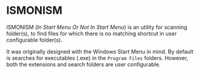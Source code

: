 # ISMONISM
ISMONISM (*In Start Menu Or Not In Start Menu*) is an utility for scanning folder(s), to find files for which there is no matching shortcut in user configurable folder(s).

It was originally designed with the Windows Start Menu in mind. By default is searches for executables (.exe) in the `Program Files` folders. However, both the extensions and search folders are user configurable.
